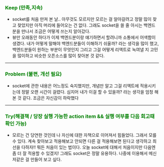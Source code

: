 ### <span style="color: green">Keep (만족,지속)<span>

- socket를 처음 만져 본 날.. 아무것도 모르지만 모르는 걸 알아갈려고 정말 많이 찾고 찾았지만 아직 머리에 들어오는 건 없다. 그래도 socket을 쓸 줄 아시는 백엔드분을 만나서 조금은 어떻게 쓰는지 알아갔다.
- 뷰만 오래동안 하다가 이제 백엔드분이랑 얘기하면서 할려니까 소통에서 어색함이 생겼다. 내가 어떻게 말해야 백엔드분들이 이해하기 쉬울까? 라는 생각을 많이 했고, 백엔드분들이 원하는 부분이 무엇인지 그리고 그걸 어떻게 리액트로 녹여낼 지 고민을 많이하고 비슷한 오픈소스를 많이 찾아본 것 같다.

<hr>

### <span style="color: green">Problem (불편, 개선 필요)<span>

- socket에 관한 내용은 어느정도 숙지했지만, 개념만 알고 그걸 리액트에 적용시키는데 정말 오랜 시간이 걸렸다. 심지어 내가 이걸 할 수 있을까? 라는 생각을 엄청 해본 것 같다. 조금은 자신감이 하락했다

<hr>

### <span style="color: green">Try(해결책 / 당장 실행 가능한 action item && 실행 여부를 다음 회고때 확인 가능)<span>

- 모르는 건 당연한 것인데 나 자신에 대한 자책으로 이어져서 힘들었다. 그래서 모를 수 있다. 계속 찾아보고 적용해보고 안되면 다른 걸 적용해보면 된다고 생각하고 최선을 다하자!! 뭐든 처음이 있는 법이다. 오늘 socket에 대해서 처음이지만 다음엔 좀 더 잘 적용할 수 있겠지! 그래도 socket은 정말 유용하다. 나중에 이용해서 메신저같은 걸 만들어 보고 싶다.
